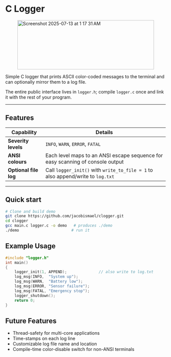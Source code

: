 # C Logger
<img width="429" height="155" alt="Screenshot 2025-07-13 at 1 17 31 AM" src="https://github.com/user-attachments/assets/f06898b6-c52a-497c-b1ce-393af59dd9e7" style="display: block; margin: 0 auto" />

Simple C logger that prints ASCII color-coded messages to the terminal and can optionally mirror them to a log file.  

The entire public interface lives in `logger.h`; compile `logger.c` once and link it with the rest of your program.

---

## Features

| Capability            | Details                                                                                           |
|-----------------------|----------------------------------------------------------------------------------------------------|
| **Severity levels**   | `INFO`, `WARN`, `ERROR`, `FATAL`                                                                   |
| **ANSI colours**      | Each level maps to an ANSI escape sequence for easy scanning of console output                     |
| **Optional file log** | Call `logger_init()` with `write_to_file = 1` to also append/write to `log.txt`                    |

---

## Quick start

```bash
# Clone and build demo
git clone https://github.com/jacobismael/clogger.git
cd clogger
gcc main.c logger.c -o demo   # produces ./demo
./demo                       # run it
```

## Example Usage

```c
#include "logger.h"
int main()
{
    logger_init(1, APPEND);              // also write to log.txt
    log_msg(INFO,  "System up");
    log_msg(WARN,  "Battery low");
    log_msg(ERROR, "Sensor failure");
    log_msg(FATAL, "Emergency stop");
    logger_shutdown();
    return 0;
}
```

## Future Features
- Thread-safety for multi-core applications
- Time-stamps on each log line
- Customizable log file name and location
- Compile-time color-disable switch for non-ANSI terminals
